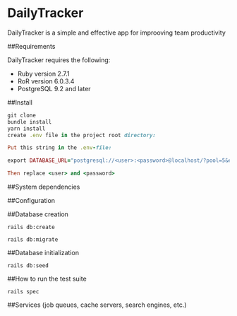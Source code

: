 # DailyTracker

DailyTracker is a simple and effective app for improoving team productivity

##Requirements

DailyTracker requires the following:
- Ruby version 2.7.1
- RoR version 6.0.3.4
- PostgreSQL 9.2 and later

##Install

```ruby
git clone
bundle install
yarn install
create .env file in the project root directory: 

Put this string in the .env-file: 

export DATABASE_URL="postgresql://<user>:<password>@localhost/?pool=5&encoding=unicode&timeout=5000" . 

Then replace <user> and <password>

```

##System dependencies

##Configuration

##Database creation

`rails db:create`

`rails db:migrate `

##Database initialization

`rails db:seed`

##How to run the test suite

`rails spec`

##Services (job queues, cache servers, search engines, etc.)